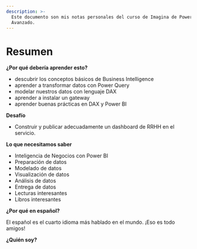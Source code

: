 ```yaml
---
description: >-
  Este documento son mis notas personales del curso de Imagina de Power BI
  Avanzado.
---
```


# Resumen

**¿Por qué debería aprender esto?**

* descubrir los conceptos básicos de Business Intelligence
* aprender a transformar datos con Power Query
* modelar nuestros datos con lenguaje DAX
* aprender a instalar un gateway
* aprender buenas prácticas en DAX y Power BI

**Desafío**

* Construir y publicar adecuadamente un dashboard de RRHH en el servicio.

**Lo que necesitamos saber**

* Inteligencia de Negocios con Power BI
* Preparación de datos
* Modelado de datos
* Visualización de datos
* Análisis de datos&#x20;
* Entrega de datos
* Lecturas interesantes
* Libros interesantes

**¿Por qué en español?**

El español es el cuarto idioma más hablado en el mundo. ¡Eso es todo amigos!

**¿Quién soy?**
